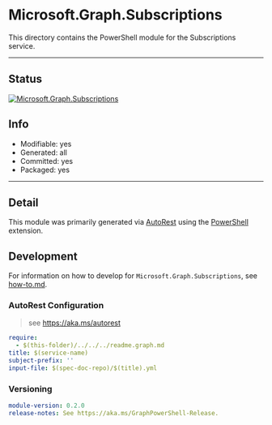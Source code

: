 <!-- region Generated -->
# Microsoft.Graph.Subscriptions
This directory contains the PowerShell module for the Subscriptions service.

---
## Status
[![Microsoft.Graph.Subscriptions](https://img.shields.io/powershellgallery/v/Microsoft.Graph.Subscriptions.svg?style=flat-square&label=Microsoft.Graph.Subscriptions "Microsoft.Graph.Subscriptions")](https://www.powershellgallery.com/packages/Microsoft.Graph.Subscriptions/)

## Info
- Modifiable: yes
- Generated: all
- Committed: yes
- Packaged: yes

---
## Detail
This module was primarily generated via [AutoRest](https://github.com/Azure/autorest) using the [PowerShell](https://github.com/Azure/autorest.powershell) extension.

## Development
For information on how to develop for `Microsoft.Graph.Subscriptions`, see [how-to.md](how-to.md).
<!-- endregion -->

### AutoRest Configuration

> see https://aka.ms/autorest

``` yaml
require:
  - $(this-folder)/../../../readme.graph.md
title: $(service-name)
subject-prefix: ''
input-file: $(spec-doc-repo)/$(title).yml
```
### Versioning

``` yaml
module-version: 0.2.0
release-notes: See https://aka.ms/GraphPowerShell-Release.
```
